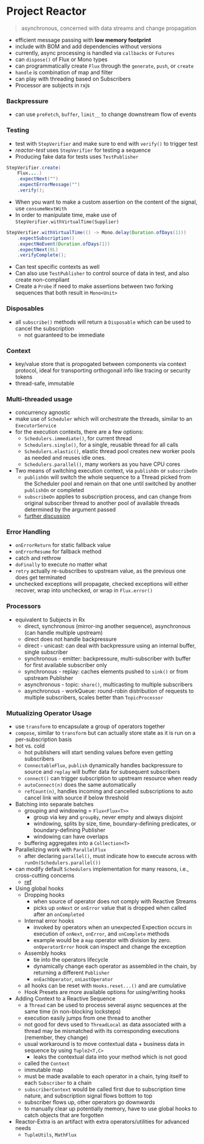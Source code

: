 # Project Reactor
> asynchronous, concerned with data streams and change propagation



* efficient message passing with **low memory footprint**
* include with BOM and add dependencies without versions
* currently, async processing is handled via `callbacks` or `Futures`
* can `dispose()` of Flux or Mono types
* can programmatically create `Flux` through the `generate`, `push`, or `create`
* `handle` is combination of map and filter
* can play with threading based on Subscribers
* Processor are subjects in rxjs

### Backpressure
* can use `preFetch`, `buffer`, `limit__` to change downstream flow of events

### Testing
* test with `StepVerifier` and make sure to end with `verify()` to trigger test
* *reactor-test* uses `StepVerifier` for testing a sequence
* Producing fake data for tests uses `TestPublisher`
```java
StepVerifier.create(
    Flux....)
    .expectNext("")
    .expectErrorMessage("")
    .verify();
```
* When you want to make a custom assertion on the content of the signal, use `consumeNextWith`
* In order to manipulate time, make use of `StepVerifier.withVirtualTime(Supplier)`
```java
StepVerifier.withVirtualTime(() -> Mono.delay(Duration.ofDays(1)))
    .expectSubscription()
    .expectNoEvent(Duration.ofDays(1))
    .expectNext(0L)
    .verifyComplete();
```
* Can test specific contexts as well
* Can also use `TestPublisher` to control source of data in test, and also create non-compliant 
* Create a `Probe` if need to make assertions between two forking sequences that both result in `Mono<Unit>` 

### Disposables
* all `subscribe()` methods will return a `Disposable` which can be used to cancel the subscription
    * not guaranteed to be immediate

### Context
* key/value store that is propogated between components via context protocol, ideal for transporting orthogonail info like tracing or security tokens
* thread-safe, immutable

### Multi-threaded usage
* concurrency agnostic
* make use of `Scheduler` which will orchestrate the threads, similar to an `ExecutorService`
* for the execution contexts, there are a few options:
    * `Schedulers.immediate()`, for current thread
    * `Schedulers.single()`, for a single, reusable thread for all calls
    * `Schedulers.elastic()`, elastic thread pool creates new worker pools as needed and reuses idle ones. 
    * `Schedulers.parallel()`, many workers as you have CPU cores
* Two means of switching execution context, via `publishOn` or `subscribeOn`
    * `publishOn` will switch the whole sequence to a Thread picked from the Scheduler pool and remain on that one until switched by another `publishOn` or completed
    * `subscribeOn` applies to subscription process, and can change from original subscriber thread to another pool of available threads determined by the argument passed
    * [further discussion](https://zoltanaltfatter.com/2018/08/26/subscribeOn-publishOn-in-Reactor/)

### Error Handling
* `onErrorReturn` for static fallback value
* `onErrorResume` for fallback method
* catch and rethrow
* `doFinally` to execute no matter what
* `retry` actually re-subscribes to upstream value, as the previous one does get terminated
* unchecked exceptions will propagate, checked exceptions will either recover, wrap into unchecked, or wrap in `Flux.error()`

### Processors
* equivalent to Subjects in Rx
    * direct, synchronous (mirror-ing another sequence), asynchronous (can handle multiple upstream)
    * direct does not handle backpressure
    * direct - unicast: can deal with backpressure using an internal buffer, single subscriber
    * synchronous - emitter: backpressure, multi-subscriber with buffer for first available subscriber only
    * synchronous - replay: caches elements pushed to `sink()` or from upstream Publisher
    * asynchronous - topic: `share()`, multicasting to multiple subscribers
    * asynchronous - workQueue: round-robin distribution of requests to multiple subscribers, scales better than `TopicProcessor`

### Mutualizing Operator Usage
* use `transform` to encapsulate a group of operators together
* `compose`, similar to `transform` but can actually store state as it is run on a per-subscription basis
* hot vs. cold
    * hot publishers will start sending values before even getting subscribers
    * `ConnectableFlux`, `publish` dynamically handles backpressure to source and `replay` will buffer data for subsequent subscribers
    * `connect()` can trigger subscription to upstream resource when ready
    * `autoConnect(n)` does the same automatically
    * `refCount(n)`, handles incoming and cancelled subscriptions to auto cancel link with source if below threshold
* Batching into separate batches
    * grouping and windowing = `Flux<Flux<T>>`
        * group via key and `groupBy`, never empty and always disjoint
        * windowing, splits by size, time, boundary-defining predicates, or boundary-defining Publisher
        * windowing can have overlaps
    * buffering aggregates into a `Collection<T>`
* Parallelizing work with `ParallelFlux`
    * after declaring `parallel()`, must indicate how to execute across with `runOn(Schedulers.parallel())`
* can modify default `Schedulers` implementation for many reasons, i.e., cross-cutting concerns
    * [ref](https://projectreactor.io/docs/core/release/reference/#context)
* Using global hooks
    * Dropping hooks
        * when source of operator does not comply with Reactive Streams
        * picks up `onNext` or `onError` value that is dropped when called after an `onCompleted`
    * Internal error hooks
        * invoked by operators when an unexpected Expection occurs in execution of `onNext`, `onError`, and `onComplete` methods
        * example would be a `map` operator with division by zero. `onOperatorError` hook can inspect and change the exception
    * Assembly hooks
        * tie into the operators lifecycle
        * dynamically change each operator as assembled in the chain, by returning a different `Publisher`
        * `onEachOperator`, `onLastOperator`
    * all hooks can be reset with `Hooks.reset...()` and are cumulative
    * Hook Presets are more available options for using/writing hooks
* Adding Context to a Reactive Sequence
    * a `Thread` can be used to process several async sequences at the same time (in non-blocking locksteps)
    * execution easily jumps from one thread to another
    * not good for devs used to `ThreadLocal` as data associated with a thread may be mismatched with its corresponding executions (remember, they change)
    * usual workaround is to move contextual data + business data in sequence by using `Tuple2<T,C>`
        * leaks the contextual data into your method which is not good
    * called the `Context`
    * immutable map 
    * must be made available to each operator in a chain, tying itself to each `Subscriber` to a chain
    * `subscriberContext` would be called first due to subscription time nature, and subscription signal flows bottom to top
    * subscriber flows up, other operators go downwards
    * to manually clear up potentially memory, have to use global hooks to catch objects that are forgotten
* Reactor-Extra is an artifact with extra operators/utilities for advanced needs
    * `TupleUtils`, `MathFlux`